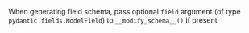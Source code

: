 When generating field schema, pass optional `field` argument (of type
`pydantic.fields.ModelField`) to `__modify_schema__()` if present
